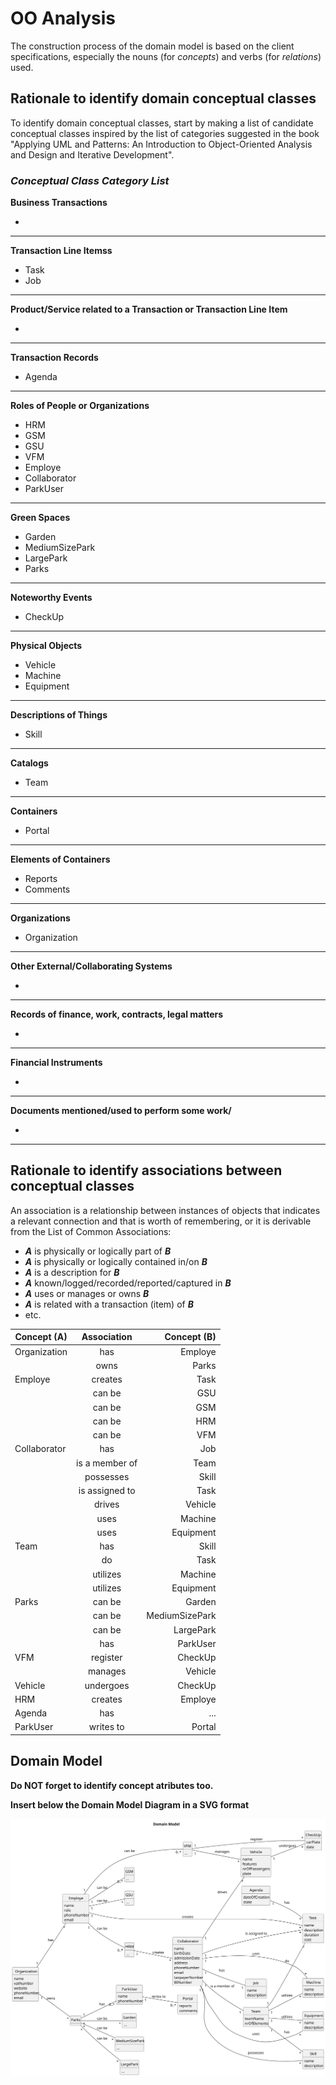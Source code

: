 # OO Analysis

The construction process of the domain model is based on the client specifications, especially the nouns (for _concepts_) and verbs (for _relations_) used.

## Rationale to identify domain conceptual classes
To identify domain conceptual classes, start by making a list of candidate conceptual classes inspired by the list of categories suggested in the book "Applying UML and Patterns: An Introduction to Object-Oriented Analysis and Design and Iterative Development".


### _Conceptual Class Category List_

**Business Transactions**

* 

---

**Transaction Line Itemss**

* Task
*  Job

---

**Product/Service related to a Transaction or Transaction Line Item**

* 

---

**Transaction Records**

* Agenda 

---  

**Roles of People or Organizations**

* HRM
*  GSM
*  GSU
* VFM
* Employe
* Collaborator
* ParkUser

---

**Green Spaces**

* Garden
* MediumSizePark
 * LargePark
  * Parks

---

**Noteworthy Events**

* CheckUp

---

**Physical Objects**

* Vehicle
 * Machine
 * Equipment

---

**Descriptions of Things**

* Skill

---

**Catalogs**

* Team


---

**Containers**

* Portal

---

**Elements of Containers**

* Reports
 * Comments

---

**Organizations**

* Organization

---

**Other External/Collaborating Systems**

* 

---

**Records of finance, work, contracts, legal matters**

* 

---

**Financial Instruments**

* 

---

**Documents mentioned/used to perform some work/**

* 

---





## Rationale to identify associations between conceptual classes

An association is a relationship between instances of objects that indicates a relevant connection and that is worth of remembering, or it is derivable from the List of Common Associations:

- **_A_** is physically or logically part of **_B_**
- **_A_** is physically or logically contained in/on **_B_**
- **_A_** is a description for **_B_**
- **_A_** known/logged/recorded/reported/captured in **_B_**
- **_A_** uses or manages or owns **_B_**
- **_A_** is related with a transaction (item) of **_B_**
- etc.


| Concept (A) 		 |  Association   	   |    Concept (B) |
|--------------|:------------------:|---------------:|
| Organization   	 |      has 		 	      |        Employe |
|     	 |    owns    		 	    |          Parks |
| Employe      |      creates       |           Task |
|    		 |     can be   	     |            GSU |
|       |       can be       |            GSM |
|      	 |    can be 		 	     |            HRM |
|     	 |   can be    		 	   |            VFM |
| Collaborator            |        has         |            Job |
|   		 | is a member of   	 |           Team |
|   |     possesses      |          Skill |
|     	 | is assigned to	 	  |           Task |
|  |   drives    		 	   |        Vehicle |
|            |        uses        |        Machine |
|       |        uses        |      Equipment |
| Team       	 |      has 		 	      |          Skill |
|       	 |     do   		 	      |           Task |
|               |      utilizes      |        Machine |
|     	 |    utilizes   	    |      Equipment |
| Parks      	 |    can be 		 	     |         Garden |
|    |   can be   		 	    | MediumSizePark |
|              |       can be       |      LargePark |
|         |        has         |       ParkUser |
| VFM              |      register      |        CheckUp |
|    	 |     manages  	     |        Vehicle |
| Vehicle    | undergoes  |        CheckUp |
| HRM      	 |    creates 		 	    |        Employe |
| Agenda   |    has   		 	     |            ... |
| ParkUser            |         writes to         |         Portal |




## Domain Model

**Do NOT forget to identify concept atributes too.**

**Insert below the Domain Model Diagram in a SVG format**

![Domain Model](svg/project-domain-model.svg)